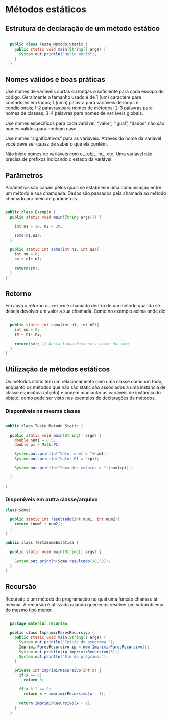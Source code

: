 # Métodos estáticos

  ## Estrutura de declaração de um método estático
  
  ```java
  
    public class Teste_Metodo_Static {
      public static void main(String[] args) {
        System.out.println("Hello World");
      }
    }
  
  ```
  
  ## Nomes válidos e boas práticas
  
  Use nomes de variáveis curtas ou longas o suficiente para cada escopo do código. Geralmente o tamanho usado é de 1 (um) caractere para contadores em loops; 
  1 (uma) palavra para variáveis de loops e condicionais; 
  1-2 palavras para nomes de métodos; 
  2-3 palavras para nomes de classes; 
  3-4 palavras para nomes de variáveis globais.

  Use nomes específicos para cada variável, “valor”, “igual”, “dados” não são nomes validos para nenhum caso.

  Use nomes “significativos” para as variáveis. Através do nome da variável você deve ser capaz de saber o que ela contém.

  Não inicie nomes de variáveis com o_, obj_, m_, etc. Uma variável não precisa de prefixos indicando o estado da variável.
    
  ## Parâmetros
  
  Parâmetros são canais pelos quais se estabelece uma comunicação entre um método e sua chamqada.
  Dados são passados pela chamada ao método chamado por meio de parâmetros.
    
  ```java

  public class Exemplo {
    public static void main(String args[]) {

      int n1 = 10, n2 = 20;

      soma(n1,n2);
    }

    public static int soma(int n1, int n2){
      int sm = 0;
      sm = n1+ n2;

      return(sm);
    }
  }

  ```
    
  ## Retorno   
  
  Em Java o retorno ou ```return``` é chamado dentro de um método quando se deseja devolver um valor a sua chamada.
  Como no exemplo acima onde diz
  
  ```java

    public static int soma(int n1, int n2){
      int sm = 0;
      sm = n1+ n2;

      return(sm); // Nesta linha Retorna o valor da soma
    }
  }

  ```
  ## Utilização de métodos estáticos
  
  Os métodos static tem um relacionamento com uma classe como um todo, enquanto os métodos que não são static 
  são associados a uma instância de classe específica (objeto) e podem manipular as variáveis de instância do objeto, 
  como pode ser visto nos exemplos de declarações de métodos.
  
  ### Disponíveis na mesma classe
  
  ```java
  
  public class Teste_Metodo_Static {

    public static void main(String[] args) {
      double num1 = 8.5;
      double pi = Math.PI;

      System.out.println("Valor num1 = "+num1);
      System.out.println("Valor PI = "+pi);

      System.out.println("Soma dos valores = "+(num1+pi));

    }

  }
  
  ```
  
  ### Disponíveis em outra classe/arquivo
  
  ```java
  class Soma{

    public static int resultado(int num1, int num2){
      return (num1 + num2);
    }
  }

  public class TestaSomaEstatica {

    public static void main(String[] args) {

      System.out.println(Soma.resultado(10,50));
    }
  }
  ```
  
  ## Recursão

  Recursão é um método de programação no qual uma função chama a si mesma. A recursão é utilizada quando queremos resolver um subproblema do mesmo tipo menor.
  ```java
  
    package material.recursao;

    public class ImprimirParesRecursivo {
      public static void main(String[] args) {
        System.out.println("Inicio do programa.");
        ImprimirParesRecursivo ip = new ImprimirParesRecursivo();
        System.out.println(ip.imprimirRecursivo(5));
        System.out.println("Fim do programa.");
      }

      private int imprimirRecursivo(int x) {
        if(x == 0)
          return 0;

        if(x % 2 == 0)
          return x + imprimirRecursivo(x - 1);

        return imprimirRecursivo(x - 1);
      }
    }
  
  ```
